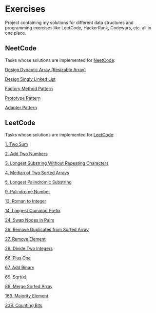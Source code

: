 # Exercises

Project containing my solutions for different data structures and programming exercises like LeetCode, HackerRank, Codewars, etc. all in one place.

## NeetCode

Tasks whose solutions are implemented for [NeetCode](https://neetcode.io/):

[Design Dynamic Array (Resizable Array)](https://neetcode.io/problems/dynamicArray)

[Design Singly Linked List](https://neetcode.io/problems/singlyLinkedList)

[Factory Method Pattern](https://neetcode.io/problems/factory)

[Prototype Pattern](https://neetcode.io/problems/prototype)

[Adapter Pattern](https://neetcode.io/problems/adapter)

## LeetCode

Tasks whose solutions are implemented for [LeetCode](https://leetcode.com/):

[1. Two Sum](https://leetcode.com/problems/two-sum/description/)

[2. Add Two Numbers](https://leetcode.com/problems/add-two-numbers/description/)

[3. Longest Substring Without Repeating Characters](https://leetcode.com/problems/longest-substring-without-repeating-characters/description/)

[4. Median of Two Sorted Arrays](https://leetcode.com/problems/median-of-two-sorted-arrays/description/)

[5. Longest Palindromic Substring](https://leetcode.com/problems/longest-palindromic-substring/description/)

[9. Palindrome Number](https://leetcode.com/problems/palindrome-number/description/)

[13. Roman to Integer](https://leetcode.com/problems/roman-to-integer/description/)

[14. Longest Common Prefix](https://leetcode.com/problems/longest-common-prefix/)

[24. Swap Nodes in Pairs](https://leetcode.com/problems/swap-nodes-in-pairs/description/)

[26. Remove Duplicates from Sorted Array](https://leetcode.com/problems/remove-duplicates-from-sorted-array/description/)

[27. Remove Element](https://leetcode.com/problems/remove-element/description/)

[29. Divide Two Integers](https://leetcode.com/problems/divide-two-integers/description/)

[66. Plus One](https://leetcode.com/problems/plus-one/description/)

[67. Add Binary](https://leetcode.com/problems/add-binary/description/)

[69. Sqrt(x)](https://leetcode.com/problems/sqrtx/description/)

[88. Merge Sorted Array](https://leetcode.com/problems/merge-sorted-array/description/)

[169. Majority Element](https://leetcode.com/problems/majority-element/description/)

[338. Counting Bits](https://leetcode.com/problems/counting-bits/description/)


